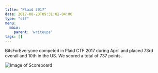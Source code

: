 ```yaml
---
title: "Plaid 2017"
date: 2017-08-23T09:31:02-04:00
type: "ctf"
menu:
  main:
    parent: 'writeups'
tags: []
---
```

BitsForEveryone competed in Plaid CTF 2017 during April and placed 73rd overall
and 10th in the US. We scored a total of 737 points.

![Image of Scoreboard](https://github.com/bitsforeveryone/write-ups/raw/master/PlaidCTF-2017/scoreboard.png)
